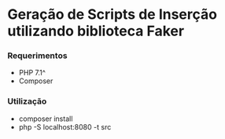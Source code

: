 # Geração de Scripts de Inserção utilizando biblioteca Faker

### Requerimentos
- PHP 7.1^
- Composer

### Utilização 
- composer install
- php -S localhost:8080 -t src
